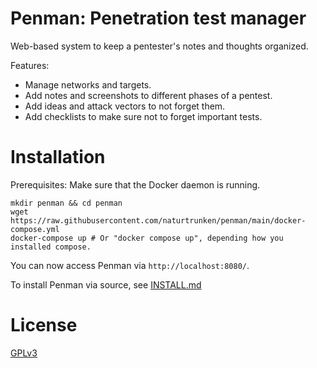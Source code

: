 # Penman: Penetration test manager

Web-based system to keep a pentester's notes and thoughts organized.

Features:
* Manage networks and targets.
* Add notes and screenshots to different phases of a pentest.
* Add ideas and attack vectors to not forget them.
* Add checklists to make sure not to forget important tests.

# Installation

Prerequisites: Make sure that the Docker daemon is running.

```shell
mkdir penman && cd penman
wget https://raw.githubusercontent.com/naturtrunken/penman/main/docker-compose.yml
docker-compose up # Or "docker compose up", depending how you installed compose.
```

You can now access Penman via `http://localhost:8080/`.

To install Penman via source, see [INSTALL.md](INSTALL.md)

# License

[GPLv3](LICENSE)
